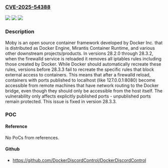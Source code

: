 ### [CVE-2025-54388](https://cve.mitre.org/cgi-bin/cvename.cgi?name=CVE-2025-54388)
![](https://img.shields.io/static/v1?label=Product&message=moby&color=blue)
![](https://img.shields.io/static/v1?label=Version&message=%3E%3D%2028.2.0%2C%20%3C%2028.3.3%20&color=brightgreen)
![](https://img.shields.io/static/v1?label=Vulnerability&message=CWE-909%3A%20Missing%20Initialization%20of%20Resource&color=brightgreen)

### Description

Moby is an open source container framework developed by Docker Inc. that is distributed as Docker Engine, Mirantis Container Runtime, and various other downstream projects/products. In versions 28.2.0 through 28.3.2, when the firewalld service is reloaded it removes all iptables rules including those created by Docker. While Docker should automatically recreate these rules, versions before 28.3.3 fail to recreate the specific rules that block external access to containers. This means that after a firewalld reload, containers with ports published to localhost (like 127.0.0.1:8080) become accessible from remote machines that have network routing to the Docker bridge, even though they should only be accessible from the host itself. The vulnerability only affects explicitly published ports - unpublished ports remain protected. This issue is fixed in version 28.3.3.

### POC

#### Reference
No PoCs from references.

#### Github
- https://github.com/DockerDiscordControl/DockerDiscordControl

